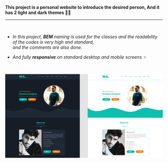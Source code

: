 **This project is a personal website to introduce the desired person, And it has 2 light and dark themes 💁‍♂️**

------
&nbsp;

- *In this project, **BEM** naming is used for the classes and the readability of the codes is very high and standard, <br /> and the comments are also done.*

- *And fully **responsive** on standard desktop and mobile screens ✨*
  
&nbsp;

![Personal Web](https://github.com/RaminHaghi/Personal-web/blob/master/images/Personal%20Web.png?raw=true)
